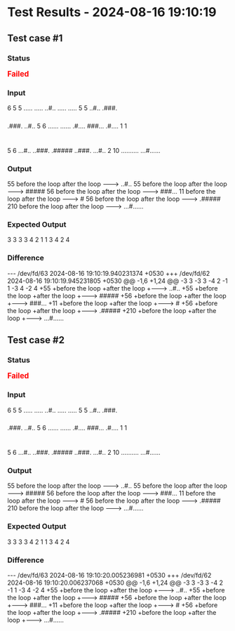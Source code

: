 # Test Results - 2024-08-16 19:10:19
## Test case #1

### Status
<span style="color:red; font-weight:bold; font-size:larger;">Failed</span>

### Input
6
5 5
.....
.....
..#..
.....
.....
5 5
..#..
.###.
#####
.###.
..#..
5 6
......
......
.#....
###...
.#....
1 1
#
5 6
...#..
..###.
.#####
..###.
...#..
2 10
..........
...#......

### Output
55
before the loop
after the loop
---> ..#..
55
before the loop
after the loop
---> #####
56
before the loop
after the loop
---> ###...
11
before the loop
after the loop
---> #
56
before the loop
after the loop
---> .#####
210
before the loop
after the loop
---> ...#......

### Expected Output
3 3
3 3
4 2
1 1
3 4
2 4

### Difference
--- /dev/fd/63	2024-08-16 19:10:19.940231374 +0530
+++ /dev/fd/62	2024-08-16 19:10:19.945231805 +0530
@@ -1,6 +1,24 @@
-3 3
-3 3
-4 2
-1 1
-3 4
-2 4
+55
+before the loop
+after the loop
+---> ..#..
+55
+before the loop
+after the loop
+---> #####
+56
+before the loop
+after the loop
+---> ###...
+11
+before the loop
+after the loop
+---> #
+56
+before the loop
+after the loop
+---> .#####
+210
+before the loop
+after the loop
+---> ...#......

## Test case #2

### Status
<span style="color:red; font-weight:bold; font-size:larger;">Failed</span>

### Input
6
5 5
.....
.....
..#..
.....
.....
5 5
..#..
.###.
#####
.###.
..#..
5 6
......
......
.#....
###...
.#....
1 1
#
5 6
...#..
..###.
.#####
..###.
...#..
2 10
..........
...#......


### Output
55
before the loop
after the loop
---> ..#..
55
before the loop
after the loop
---> #####
56
before the loop
after the loop
---> ###...
11
before the loop
after the loop
---> #
56
before the loop
after the loop
---> .#####
210
before the loop
after the loop
---> ...#......

### Expected Output
3 3
3 3
4 2
1 1
3 4
2 4

### Difference
--- /dev/fd/63	2024-08-16 19:10:20.005236981 +0530
+++ /dev/fd/62	2024-08-16 19:10:20.006237068 +0530
@@ -1,6 +1,24 @@
-3 3
-3 3
-4 2
-1 1
-3 4
-2 4
+55
+before the loop
+after the loop
+---> ..#..
+55
+before the loop
+after the loop
+---> #####
+56
+before the loop
+after the loop
+---> ###...
+11
+before the loop
+after the loop
+---> #
+56
+before the loop
+after the loop
+---> .#####
+210
+before the loop
+after the loop
+---> ...#......

